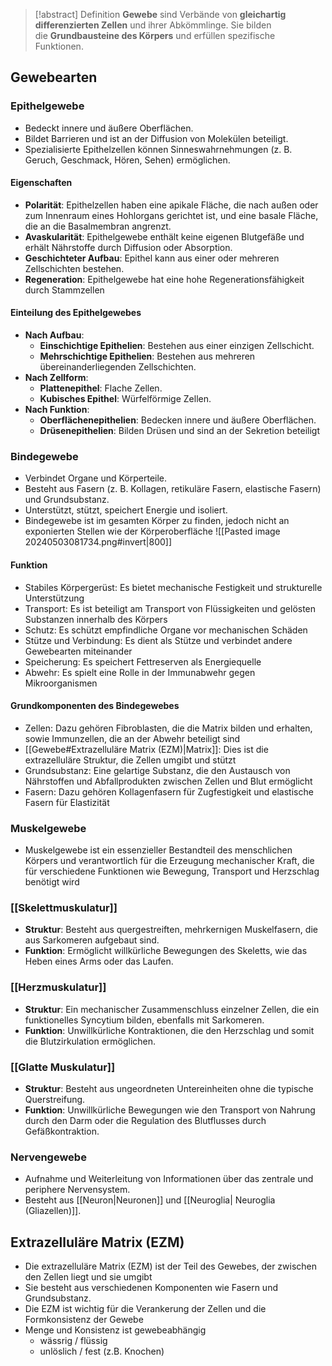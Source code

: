 > [!abstract] Definition
> **Gewebe** sind Verbände von **gleichartig differenzierten Zellen** und ihrer Abkömmlinge. Sie bilden die **Grundbausteine des Körpers** und erfüllen spezifische Funktionen. 

## Gewebearten
### Epithelgewebe
- Bedeckt innere und äußere Oberflächen.
- Bildet Barrieren und ist an der Diffusion von Molekülen beteiligt.
- Spezialisierte Epithelzellen können Sinneswahrnehmungen (z. B. Geruch, Geschmack, Hören, Sehen) ermöglichen.
#### Eigenschaften
- **Polarität**: Epithelzellen haben eine apikale Fläche, die nach außen oder zum Innenraum eines Hohlorgans gerichtet ist, und eine basale Fläche, die an die Basalmembran angrenzt.
- **Avaskularität**: Epithelgewebe enthält keine eigenen Blutgefäße und erhält Nährstoffe durch Diffusion oder Absorption.
- **Geschichteter Aufbau**: Epithel kann aus einer oder mehreren Zellschichten bestehen.
- **Regeneration**: Epithelgewebe hat eine hohe Regenerationsfähigkeit durch Stammzellen
#### Einteilung des Epithelgewebes
- **Nach Aufbau**:
    - **Einschichtige Epithelien**: Bestehen aus einer einzigen Zellschicht.
    - **Mehrschichtige Epithelien**: Bestehen aus mehreren übereinanderliegenden Zellschichten.
- **Nach Zellform**:
    - **Plattenepithel**: Flache Zellen.
    - **Kubisches Epithel**: Würfelförmige Zellen.
- **Nach Funktion**:
    - **Oberflächenepithelien**: Bedecken innere und äußere Oberflächen.
    - **Drüsenepithelien**: Bilden Drüsen und sind an der Sekretion beteiligt
### Bindegewebe
- Verbindet Organe und Körperteile.
- Besteht aus Fasern (z. B. Kollagen, retikuläre Fasern, elastische Fasern) und Grundsubstanz.
- Unterstützt, stützt, speichert Energie und isoliert.
- Bindegewebe ist im gesamten Körper zu finden, jedoch nicht an exponierten Stellen wie der Körperoberfläche
![[Pasted image 20240503081734.png#invert|800]]
#### Funktion
- Stabiles Körpergerüst: Es bietet mechanische Festigkeit und strukturelle Unterstützung
- Transport: Es ist beteiligt am Transport von Flüssigkeiten und gelösten Substanzen innerhalb des Körpers
- Schutz: Es schützt empfindliche Organe vor mechanischen Schäden
- Stütze und Verbindung: Es dient als Stütze und verbindet andere Gewebearten miteinander
- Speicherung: Es speichert Fettreserven als Energiequelle
- Abwehr: Es spielt eine Rolle in der Immunabwehr gegen Mikroorganismen
#### Grundkomponenten des Bindegewebes
- Zellen: Dazu gehören Fibroblasten, die die Matrix bilden und erhalten, sowie Immunzellen, die an der Abwehr beteiligt sind
- [[Gewebe#Extrazelluläre Matrix (EZM)|Matrix]]: Dies ist die extrazelluläre Struktur, die Zellen umgibt und stützt
- Grundsubstanz: Eine gelartige Substanz, die den Austausch von Nährstoffen und Abfallprodukten zwischen Zellen und Blut ermöglicht
- Fasern: Dazu gehören Kollagenfasern für Zugfestigkeit und elastische Fasern für Elastizität
### Muskelgewebe
- Muskelgewebe ist ein essenzieller Bestandteil des menschlichen Körpers und verantwortlich für die Erzeugung mechanischer Kraft, die für verschiedene Funktionen wie Bewegung, Transport und Herzschlag benötigt wird
### [[Skelettmuskulatur]]
- **Struktur**: Besteht aus quergestreiften, mehrkernigen Muskelfasern, die aus Sarkomeren aufgebaut sind.
- **Funktion**: Ermöglicht willkürliche Bewegungen des Skeletts, wie das Heben eines Arms oder das Laufen.
### [[Herzmuskulatur]]
- **Struktur**: Ein mechanischer Zusammenschluss einzelner Zellen, die ein funktionelles Syncytium bilden, ebenfalls mit Sarkomeren.
- **Funktion**: Unwillkürliche Kontraktionen, die den Herzschlag und somit die Blutzirkulation ermöglichen.
### [[Glatte Muskulatur]]
- **Struktur**: Besteht aus ungeordneten Untereinheiten ohne die typische Querstreifung.
- **Funktion**: Unwillkürliche Bewegungen wie den Transport von Nahrung durch den Darm oder die Regulation des Blutflusses durch Gefäßkontraktion.
### Nervengewebe
- Aufnahme und Weiterleitung von Informationen über das zentrale und periphere Nervensystem.
- Besteht aus [[Neuron|Neuronen]] und [[Neuroglia| Neuroglia (Gliazellen)]].

## Extrazelluläre Matrix (EZM)
- Die extrazelluläre Matrix (EZM) ist der Teil des Gewebes, der zwischen den Zellen liegt und sie umgibt
- Sie besteht aus verschiedenen Komponenten wie Fasern und Grundsubstanz. 
- Die EZM ist wichtig für die Verankerung der Zellen und die Formkonsistenz der Gewebe
- Menge und Konsistenz ist gewebeabhängig 
	- wässrig / flüssig 
	- unlöslich / fest (z.B. Knochen)